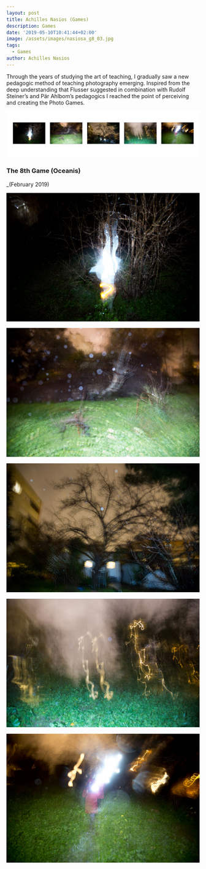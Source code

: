 ```yaml
---
layout: post
title: Achilles Nasios (Games)
description: Games
date: '2019-05-10T10:41:44+02:00'
image: /assets/images/nasiosa_g8_03.jpg
tags:
  - Games
author: Achilles Nasios
---
```

Through the years of studying the art of teaching, I gradually saw a new pedagogic method of teaching photography emerging. Inspired from the deep understanding that Flusser suggested in combination with Rudolf Steiner’s and Pär Ahlbom’s pedagogics I reached the point of perceiving and creating the Photo Games.

![null](/assets/images/nasios_g8_pres.jpg#full)

### The 8th Game (Oceanis)

_(February 2019)

![null](/assets/images/nasiosa_g8_01.jpg)

![null](/assets/images/nasiosa_g8_02.jpg)

![null](/assets/images/nasiosa_g8_03.jpg)

![null](/assets/images/nasiosa_g8_04.jpg)

![null](/assets/images/nasiosa_g8_05.jpg)
